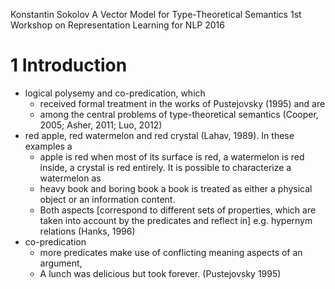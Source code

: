 Konstantin Sokolov
A Vector Model for Type-Theoretical Semantics
1st Workshop on Representation Learning for NLP 2016

# 1 Introduction

* logical polysemy and co-predication, which
  * received formal treatment in the works of Pustejovsky (1995) and are
  * among the central problems of type-theoretical semantics
    (Cooper, 2005; Asher, 2011; Luo, 2012)
* red apple, red watermelon and red crystal (Lahav, 1989). In these examples a
  * apple is red when most of its surface is red, a watermelon is red inside, a
    crystal is red entirely. It is possible to characterize a watermelon as
  * heavy book and boring book a book is treated as either a physical object or
    an information content.
  * Both aspects [correspond to different sets of properties, which are taken
    into account by the predicates and reflect in] e.g. hypernym relations
    (Hanks, 1996)
* co-predication
  * more predicates make use of conflicting meaning aspects of an argument,
  * A lunch was delicious but took forever. (Pustejovsky 1995)
